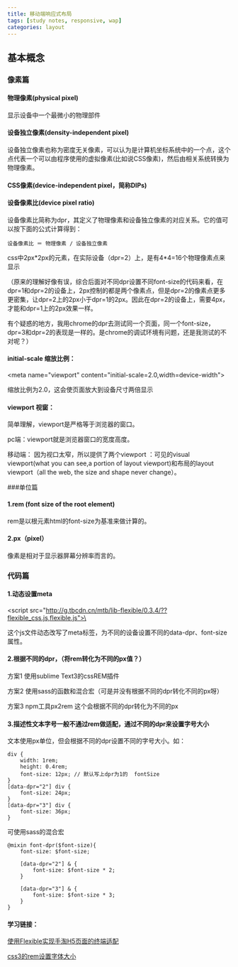 ```yaml
---
title: 移动端响应式布局
tags: [study notes, responsive, wap]
categories: layout
---
```


## 基本概念

### 像素篇

#### 物理像素(physical pixel)

显示设备中一个最微小的物理部件

#### 设备独立像素(density-independent pixel)

设备独立像素也称为密度无关像素，可以认为是计算机坐标系统中的一个点，这个点代表一个可以由程序使用的虚拟像素(比如说CSS像素)，然后由相关系统转换为物理像素。

#### CSS像素(device-independent pixel，简称DIPs)


#### 设备像素比(device pixel ratio)

设备像素比简称为dpr，其定义了物理像素和设备独立像素的对应关系。它的值可以按下面的公式计算得到：

	设备像素比 ＝ 物理像素 / 设备独立像素
	
css中2px*2px的元素，在实际设备（dpr=2）上，是有4\*4=16个物理像素点来显示

（原来的理解好像有误，综合后面对不同dpr设置不同font-size的代码来看，在dpr=1和dpr=2的设备上，2px控制的都是两个像素点，但是dpr=2的像素点更多更密集，让dpr=2上的2px小于dpr=1的2px。因此在dpr=2的设备上，需要4px，才能和dpr=1上的2px效果一样。

有个疑惑的地方，我用chrome的dpr去测试同一个页面，同一个font-size，dpr=3和dpr=2的表现是一样的。是chrome的调试环境有问题，还是我测试的不对呢？）

	
#### initial-scale  缩放比例：
  
  \<meta name="viewport" content="initial-scale=2.0,width=device-width"\>
  
  缩放比例为2.0，这会使页面放大到设备尺寸两倍显示
  
#### viewport 视窗：

简单理解，viewport是严格等于浏览器的窗口。

pc端：viewport就是浏览器窗口的宽度高度。

移动端： 因为视口太窄，所以提供了两个viewport ：可见的visual viewport(what you can see,a portion of layout viewport)和布局的layout viewport（all the web, the size and shape never change）。


###单位篇

#### 1.rem (font size of the root element)

rem是以根元素html的font-size为基准来做计算的。

#### 2.px（pixel）
像素是相对于显示器屏幕分辨率而言的。


### 代码篇

#### 1.动态设置meta

\<script src="http://g.tbcdn.cn/mtb/lib-flexible/0.3.4/??flexible_css.js,flexible.js">\</script>

这个js文件动态改写了meta标签，为不同的设备设置不同的data-dpr、font-size属性。

#### 2.根据不同的dpr，（将rem转化为不同的px值？）

方案1 使用sublime Text3的cssREM插件

方案2 使用sass的函数和混合宏（可是并没有根据不同的dpr转化不同的px呀）

方案3 npm工具px2rem 这个会根据不同的dpr转化为不同的px

#### 3.描述性文本字号一般不通过rem做适配，通过不同的dpr来设置字号大小

文本使用px单位，但会根据不同的dpr设置不同的字号大小。如：

	div {
    	width: 1rem; 
    	height: 0.4rem;
    	font-size: 12px; // 默认写上dpr为1的	fontSize
	}
	[data-dpr="2"] div {
    	font-size: 24px;
	}
	[data-dpr="3"] div {
    	font-size: 36px;
	}


可使用sass的混合宏

	@mixin font-dpr($font-size){
    	font-size: $font-size;

    	[data-dpr="2"] & {
        	font-size: $font-size * 2;
    	}

    	[data-dpr="3"] & {
        	font-size: $font-size * 3;
    	}
	}



#### 学习链接：

[使用Flexible实现手淘H5页面的终端适配](http://www.w3cplus.com/mobile/lib-flexible-for-html5-layout.html)

[css3的rem设置字体大小](http://www.w3cplus.com/css3/define-font-size-with-css3-rem)
